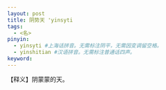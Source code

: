 ```yaml
---
layout: post
title: 阴势天 'yinsyti 
tags:
  - <名>
pinyin: 
  - yinsyti #上海话拼音。无需标注阴平，无需因变调留空格。 
  - yinshitian #汉语拼音。无需标注普通话四声。
keyword: 
---
```


【释义】阴蒙蒙的天。              
                              